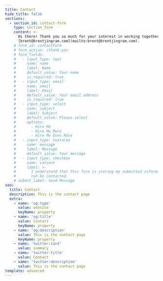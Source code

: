 ```yaml
---
title: Contact
hide_title: false
sections:
  - section_id: contact-form
    type: section_form
    content: >-
      Hi there! Thank you so much for your interest in working together. Please send me an email at
      [brent@brentjingram.com](mailto:brent@brentjingram.com).
    # form_id: contactForm
    # form_action: /thank-you
    # form_fields:
    #   - input_type: text
    #     name: name
    #     label: Name
    #     default_value: Your name
    #     is_required: true
    #   - input_type: email
    #     name: email
    #     label: Email
    #     default_value: Your email address
    #     is_required: true
    #   - input_type: select
    #     name: subject
    #     label: Subject
    #     default_value: Please select
    #     options:
    #       - Hire Me
    #       - Hire Me More
    #       - Hire Me Even More
    #   - input_type: textarea
    #     name: message
    #     label: Message
    #     default_value: Your message
    #   - input_type: checkbox
    #     name: consent
    #     label: >-
    #       I understand that this form is storing my submitted information so I
    #       can be contacted.
    # submit_label: Send Message
seo:
  title: Contact
  description: This is the contact page
  extra:
    - name: 'og:type'
      value: website
      keyName: property
    - name: 'og:title'
      value: Contact
      keyName: property
    - name: 'og:description'
      value: This is the contact page
      keyName: property
    - name: 'twitter:card'
      value: summary
    - name: 'twitter:title'
      value: Contact
    - name: 'twitter:description'
      value: This is the contact page
template: advanced
---
```

